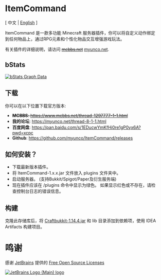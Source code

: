 # ItemCommand
<span>[ 中文 | <a href="README.md">English</a> ]</span>

ItemCommand 是一款多功能 Minecraft 服务器插件，你可以将自定义动作绑定到任何物品上，通过RPG元素和个性化物品交互增强游戏玩法。

有关插件的详细说明，请访问 ~~[mcbbs.net](https://www.mcbbs.net/thread-1297777-1-1.html)~~ [myunco.net](https://myunco.net/thread-8-1-1.html).

bStats
---
[![bStats Graph Data](https://bstats.org/signatures/bukkit/ItemCommand.svg)](https://bstats.org/plugin/bukkit/ItemCommand)

下载
---
你可以在以下位置下载官方版本:
- ~~**MCBBS**: https://www.mcbbs.net/thread-1297777-1-1.html~~
- **我的论坛**: https://myunco.net/thread-8-1-1.html
- **百度网盘**: https://pan.baidu.com/s/1EDucwYmKfHi0re1gP0yx6A?pwd=xcpc
- **Github**: https://github.com/myunco/ItemCommand/releases

如何安装？
---
* 下载最新版本插件。
* 将 ItemCommand-1.x.x.jar 文件放入 plugins 文件夹中。
* 启动服务器。 (支持Bukkit/Spigot/Paper及衍生服务端)
* 现在插件应该在 /plugins 命令中显示为绿色。 如果显示红色或不存在，请检查控制台日志的错误信息。

构建
---
克隆此存储库后，将 [Craftbukkit-1.14.4.jar](https://getbukkit.org/get/CiNKyh4l9MuPHLpovnGSDU2oHT9gCpUc) 和 lib 目录添加到依赖项，使用 IDEA Artifacts 构建项目。

# 鸣谢
感谢 [JetBrains](https://www.jetbrains.com/?from=ServerMonitor) 提供的 [Free Open Source Licenses](https://jb.gg/OpenSourceSupport)

[![JetBrains Logo (Main) logo](https://resources.jetbrains.com/storage/products/company/brand/logos/jb_beam.svg)](https://www.jetbrains.com/?from=ServerMonitor)
